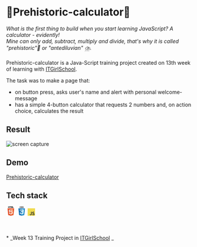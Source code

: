 # 🦖Prehistoric-calculator🦖

_What is the first thing to build when you start learning JavaScript? A calculator - evidently!<br>
Mine can only add, subtract, multiply and divide, that's why it is called "prehistoric"🦖 or "antediluvian" ⛈️._
<br><br>
Prehistoric-calculator is a Java-Script training project created on 13th week of learning with [ITGirlSchool].

The task was to make a page that:
- on button press, asks user's name and alert with personal welcome-message
- has a simple 4-button calculator that requests 2 numbers and, on action choice, calculates the result

## Result
<img width="45%" alt="screen capture" src="../main/assets/img/captureweb.png">

## Demo
[Prehistoric-calculator]

## Tech stack

<code><img height="25" src="https://raw.githubusercontent.com/github/explore/80688e429a7d4ef2fca1e82350fe8e3517d3494d/topics/html/html.png"></code>
<code><img height="25" src="https://raw.githubusercontent.com/github/explore/80688e429a7d4ef2fca1e82350fe8e3517d3494d/topics/css/css.png"></code>
<code><img height="20" src="https://raw.githubusercontent.com/github/explore/80688e429a7d4ef2fca1e82350fe8e3517d3494d/topics/javascript/javascript.png"></code>

<br><br> 
\* _Week 13 Training Project in [ITGirlSchool] _ 
  

   [ITGirlSchool]: <https://itgirlschool.com/en>
   [Prehistoric-calculator]: <https://alenagm.github.io/Prehistoric-calculator/>
